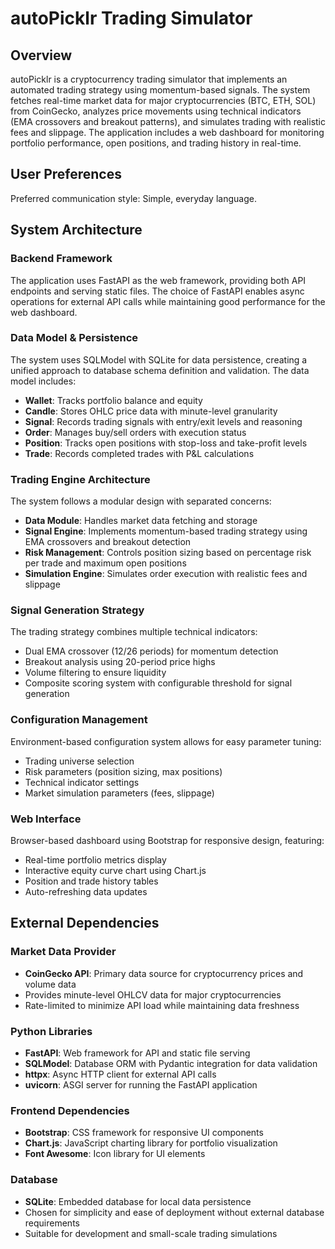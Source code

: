 # autoPicklr Trading Simulator

## Overview

autoPicklr is a cryptocurrency trading simulator that implements an automated trading strategy using momentum-based signals. The system fetches real-time market data for major cryptocurrencies (BTC, ETH, SOL) from CoinGecko, analyzes price movements using technical indicators (EMA crossovers and breakout patterns), and simulates trading with realistic fees and slippage. The application includes a web dashboard for monitoring portfolio performance, open positions, and trading history in real-time.

## User Preferences

Preferred communication style: Simple, everyday language.

## System Architecture

### Backend Framework
The application uses FastAPI as the web framework, providing both API endpoints and serving static files. The choice of FastAPI enables async operations for external API calls while maintaining good performance for the web dashboard.

### Data Model & Persistence
The system uses SQLModel with SQLite for data persistence, creating a unified approach to database schema definition and validation. The data model includes:
- **Wallet**: Tracks portfolio balance and equity
- **Candle**: Stores OHLC price data with minute-level granularity
- **Signal**: Records trading signals with entry/exit levels and reasoning
- **Order**: Manages buy/sell orders with execution status
- **Position**: Tracks open positions with stop-loss and take-profit levels
- **Trade**: Records completed trades with P&L calculations

### Trading Engine Architecture
The system follows a modular design with separated concerns:
- **Data Module**: Handles market data fetching and storage
- **Signal Engine**: Implements momentum-based trading strategy using EMA crossovers and breakout detection
- **Risk Management**: Controls position sizing based on percentage risk per trade and maximum open positions
- **Simulation Engine**: Simulates order execution with realistic fees and slippage

### Signal Generation Strategy
The trading strategy combines multiple technical indicators:
- Dual EMA crossover (12/26 periods) for momentum detection
- Breakout analysis using 20-period price highs
- Volume filtering to ensure liquidity
- Composite scoring system with configurable threshold for signal generation

### Configuration Management
Environment-based configuration system allows for easy parameter tuning:
- Trading universe selection
- Risk parameters (position sizing, max positions)
- Technical indicator settings
- Market simulation parameters (fees, slippage)

### Web Interface
Browser-based dashboard using Bootstrap for responsive design, featuring:
- Real-time portfolio metrics display
- Interactive equity curve chart using Chart.js
- Position and trade history tables
- Auto-refreshing data updates

## External Dependencies

### Market Data Provider
- **CoinGecko API**: Primary data source for cryptocurrency prices and volume data
- Provides minute-level OHLCV data for major cryptocurrencies
- Rate-limited to minimize API load while maintaining data freshness

### Python Libraries
- **FastAPI**: Web framework for API and static file serving
- **SQLModel**: Database ORM with Pydantic integration for data validation
- **httpx**: Async HTTP client for external API calls
- **uvicorn**: ASGI server for running the FastAPI application

### Frontend Dependencies
- **Bootstrap**: CSS framework for responsive UI components
- **Chart.js**: JavaScript charting library for portfolio visualization
- **Font Awesome**: Icon library for UI elements

### Database
- **SQLite**: Embedded database for local data persistence
- Chosen for simplicity and ease of deployment without external database requirements
- Suitable for development and small-scale trading simulations